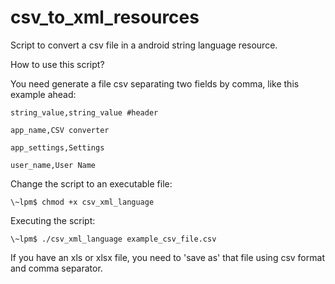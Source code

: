 # csv_to_xml_resources
Script to convert a csv file in a android string language resource.

How to use this script?

   You need generate a file csv separating two fields by comma, like this example ahead:

   	string_value,string_value #header
   
   	app_name,CSV converter
   
   	app_settings,Settings
   
   	user_name,User Name

Change the script to an executable file: 
	
	\~lpm$ chmod +x csv_xml_language

Executing the script:

	\~lpm$ ./csv_xml_language example_csv_file.csv

If you have an xls or xlsx file, you need to 'save as' that file using csv format and comma separator.
